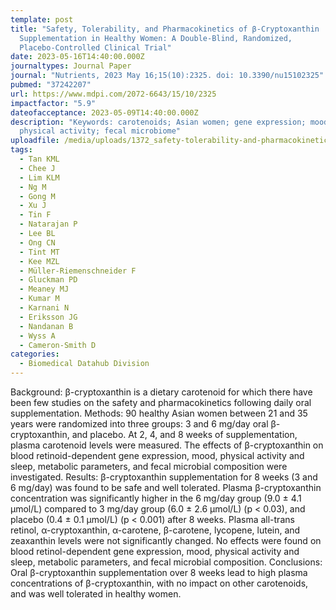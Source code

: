 ```yaml
---
template: post
title: "Safety, Tolerability, and Pharmacokinetics of β-Cryptoxanthin
  Supplementation in Healthy Women: A Double-Blind, Randomized,
  Placebo-Controlled Clinical Trial"
date: 2023-05-16T14:40:00.000Z
journaltypes: Journal Paper
journal: "Nutrients, 2023 May 16;15(10):2325. doi: 10.3390/nu15102325"
pubmed: "37242207"
url: https://www.mdpi.com/2072-6643/15/10/2325
impactfactor: "5.9"
dateofacceptance: 2023-05-09T14:40:00.000Z
description: "Keywords: carotenoids; Asian women; gene expression; mood;
  physical activity; fecal microbiome"
uploadfile: /media/uploads/1372_safety-tolerability-and-pharmacokinetics.pdf
tags:
  - Tan KML
  - Chee J
  - Lim KLM
  - Ng M
  - Gong M
  - Xu J
  - Tin F
  - Natarajan P
  - Lee BL
  - Ong CN
  - Tint MT
  - Kee MZL
  - Müller-Riemenschneider F
  - Gluckman PD
  - Meaney MJ
  - Kumar M
  - Karnani N
  - Eriksson JG
  - Nandanan B
  - Wyss A
  - Cameron-Smith D
categories:
  - Biomedical Datahub Division
---
```

<!--StartFragment-->

Background: β-cryptoxanthin is a dietary carotenoid for which there have been few studies on the safety and pharmacokinetics following daily oral supplementation. Methods: 90 healthy Asian women between 21 and 35 years were randomized into three groups: 3 and 6 mg/day oral β-cryptoxanthin, and placebo. At 2, 4, and 8 weeks of supplementation, plasma carotenoid levels were measured. The effects of β-cryptoxanthin on blood retinoid-dependent gene expression, mood, physical activity and sleep, metabolic parameters, and fecal microbial composition were investigated. Results: β-cryptoxanthin supplementation for 8 weeks (3 and 6 mg/day) was found to be safe and well tolerated. Plasma β-cryptoxanthin concentration was significantly higher in the 6 mg/day group (9.0 ± 4.1 µmol/L) compared to 3 mg/day group (6.0 ± 2.6 µmol/L) (p < 0.03), and placebo (0.4 ± 0.1 µmol/L) (p < 0.001) after 8 weeks. Plasma all-trans retinol, α-cryptoxanthin, α-carotene, β-carotene, lycopene, lutein, and zeaxanthin levels were not significantly changed. No effects were found on blood retinol-dependent gene expression, mood, physical activity and sleep, metabolic parameters, and fecal microbial composition. Conclusions: Oral β-cryptoxanthin supplementation over 8 weeks lead to high plasma concentrations of β-cryptoxanthin, with no impact on other carotenoids, and was well tolerated in healthy women.

<!--EndFragment-->